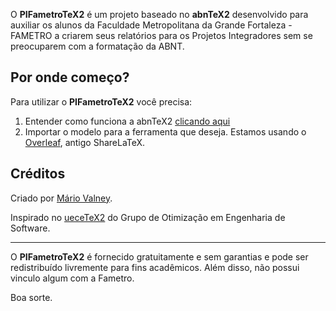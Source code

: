 O **PIFametroTeX2** é um projeto baseado no **abnTeX2** desenvolvido para auxiliar os alunos da Faculdade Metropolitana da Grande Fortaleza - FAMETRO a criarem seus relatórios para os Projetos Integradores sem se preocuparem com a formatação da ABNT.

## Por onde começo?
Para utilizar o **PIFametroTeX2** você precisa:

1. Entender como funciona a abnTeX2 [clicando aqui](https://www.abntex.net.br/)
2. Importar o modelo para a ferramenta que deseja. Estamos usando o [Overleaf](https://www.overleaf.com/), antigo ShareLaTeX.

## Créditos

Criado por [Mário Valney](https://mariovalney.com/sobre).

Inspirado no [ueceTeX2](https://github.com/thiagodnf/uecetex2) do Grupo de Otimização em Engenharia de Software.

------

O **PIFametroTeX2** é fornecido gratuitamente e sem garantias e pode ser redistribuído livremente para fins acadêmicos. Além disso, não possui vinculo algum com a Fametro.

Boa sorte.

